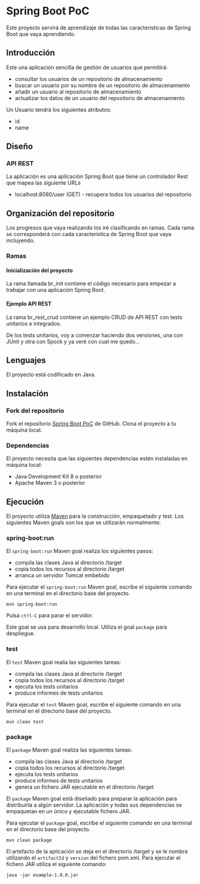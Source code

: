 # Spring Boot PoC
 
Este proyecto servirá de aprendizaje de todas las características de Spring Boot que vaya aprendiendo.

## Introducción

Este una aplicación sencilla de gestión de usuarios que permitirá:

*   consultar los usuarios de un repositorio de almacenamiento
*   buscar un usuario por su nombre de un repositorio de almacenamiento
*   añadir un usuario al repositorio de almacenamiento
*   actualizar los datos de un usuario del repositorio de almacenamiento

Un Usuario tendrá los siguientes atributos:

*   id
*   name

## Diseño

### API REST

La aplicación es una aplicación Spring Boot que tiene un controlador Rest que
mapea las siguiente URLs

*   localhost:8080/user (GET) - recupera todos los usuarios del repositorio



## Organización del repositorio

Los progresos que vaya realizando los iré clasificando en ramas. Cada rama se corresponderá con cada característica
de Spring Boot que vaya incluyendo.

### Ramas

#### Inicialización del proyecto

La rama llamada br_init contiene el código necesario para empezar a trabajar con una aplicación Spring Boot.

#### Ejemplo API REST
 La rama br_rest_crud contiene un ejemplo CRUD de API REST con tests unitarios e integrados.

 De los tests unitarios, voy a comenzar haciendo dos versiones, una con JUnit y otra con Spock y
 ya veré con cual me quedo...

## Lenguajes

El proyecto está codificado en Java.

## Instalación

### Fork del repositorio

Fork el repositorio [Spring Boot PoC](https://github.com/ismaelcabanas/spring-boot-poc) de GitHub.  Clona el proyecto
a tu máquina local.

### Dependencias

El proyecto necesita que las siguientes dependencias estén instaladas en máquina local:

* Java Development Kit 8 o posterior
* Apache Maven 3 o posterior

## Ejecución

El proyecto utiliza [Maven](http://maven.apache.org/) para la construcción, empaquetado y test.
Los siguientes Maven goals son los que se utilizarán normalmente:

### spring-boot:run

El `spring-boot:run` Maven goal realiza los siguientes pasos:

* compila las clases Java al directorio /target
* copia todos los recursos al directorio /target
* arranca un servidor Tomcat embebido

Para ejecutar el `spring-boot:run` Maven goal, escribe el siguiente comando en una terminal en el directorio base
del proyecto.

```
mvn spring-boot:run
```

Pulsa `ctrl-C` para parar el servidor.

Este goal se usa para desarrollo local.  Utiliza el goal `package` para despliegue.

### test

El `test` Maven goal realia las siguientes tareas:

* compila las clases Java al directorio /target
* copia todos los recursos al directorio /target
* ejecuta los tests unitarios
* produce informes de tests unitarios

Para ejecutar el `test` Maven goal, escribe el siguiente comando en una terminal en el directorio base
del proyecto.

```
mvn clean test
```

### package

El `package` Maven goal realiza las siguientes tareas:

* compila las clases Java al directorio /target
* copia todos los recursos al directorio /target
* ejecuta los tests unitarios
* produce informes de tests unitarios
* genera un fichero JAR ejecutable en el directorio /target

El `package` Maven goal está diseñado para preparar la aplicación para distribuirla a algún servidor.  La aplicación
y todas sus dependencias se empaquetan en un único y ejecutable fichero JAR.

Para ejecutar el `package` goal,  escribe el siguiente comando en una terminal en el directorio base del proyecto.

```
mvn clean package
```

El artefacto de la aplicación se deja en el directorio /target y se le nombra utilizando el `artifactId` y `version`
del fichero pom.xml. Para ejecutar el fichero JAR utiliza el siguiente comando:

```
java -jar example-1.0.0.jar
```

